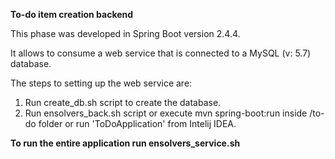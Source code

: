 **To-do item creation backend**

This phase was developed in Spring Boot version 2.4.4. 

It allows to consume a web service that is connected to a MySQL (v: 5.7) database. 

The steps to setting up the web service are:
1. Run create_db.sh script to create the database.
2. Run ensolvers_back.sh script or execute mvn spring-boot:run inside /to-do folder or run 'ToDoApplication' from Intelij IDEA.

**To run the entire application run ensolvers_service.sh**